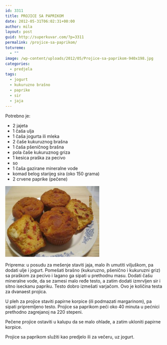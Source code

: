 ```yaml
---
id: 3311
title: PROJICE SA PAPRIKOM
date: 2012-05-31T06:02:31+00:00
author: mila
layout: post
guid: http://superkuvar.com/?p=3311
permalink: /projice-sa-paprikom/
totvreme:
  - ""
image: /wp-content/uploads/2012/05/Projice-sa-paprikom-940x198.jpg
categories:
  - predjela
tags:
  - jogurt
  - kukuruzno brašno
  - paprike
  - sir
  - jaja
---
```

Potrebno je:

  * 2 jajeta
  * 1 čaša ulja
  * 1 čaša jogurta ili mleka
  * 2 čaše kukuruznog brašna
  * 1 čaša pšeničnog brašna
  * pola čaše kukuruznog griza
  * 1 kesica praška za pecivo
  * so
  * 1 čaša gazirane mineralne vode
  * komad belog starijeg sira (oko 150 grama)
  * 2 crvene paprike (pečene)

<img class="alignnone size-medium wp-image-3312" title="Projice sa paprikom" src="/wp-content/uploads/2012/05/Projice-sa-paprikom-300x225.jpg" alt="" width="300" height="225" /> 

Priprema: u posudu za mešenje staviti jaja, malo ih umutiti viljuškom, pa dodati ulje i jogurt. Pomešati brašno (kukuruzno, pšenično i kukuruzni griz) sa praškom za pecivo i lagano ga sipati u prethodnu masu. Dodati čašu mineralne vode, da se zamesi malo ređe testo, a zatim dodati izmrvljen sir i sitno iseckanu papriku. Testo dobro izmešati varjačom. Ovo je količina testa za dvanaest projica.

U pleh za projice staviti papirne korpice (ili podmazati margarinom), pa sipati pripremljeno testo. Projice sa paprikom peći oko 40 minuta u pećnici prethodno zagrejanoj na 220 stepeni.

Pečene projice ostaviti u kalupu da se malo ohlade, a zatim ukloniti papirne korpice.

Projice sa paprikom služiti kao predjelo ili za večeru, uz jogurt.